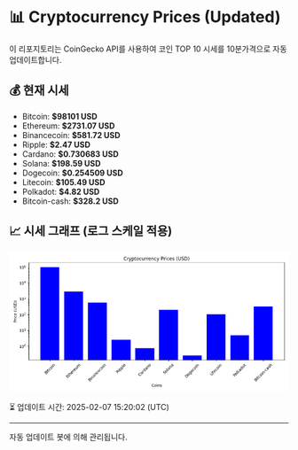 
# 📊 Cryptocurrency Prices (Updated)

이 리포지토리는 CoinGecko API를 사용하여 코인 TOP 10 시세를 10분가격으로 자동 업데이트합니다.

## 💰 현재 시세
- Bitcoin: **$98101 USD**
- Ethereum: **$2731.07 USD**
- Binancecoin: **$581.72 USD**
- Ripple: **$2.47 USD**
- Cardano: **$0.730683 USD**
- Solana: **$198.59 USD**
- Dogecoin: **$0.254509 USD**
- Litecoin: **$105.49 USD**
- Polkadot: **$4.82 USD**
- Bitcoin-cash: **$328.2 USD**

## 📈 시세 그래프 (로그 스케일 적용)
![Crypto Prices](crypto_prices.png)

⏳ 업데이트 시간: 2025-02-07 15:20:02 (UTC)

---
자동 업데이트 봇에 의해 관리됩니다.
